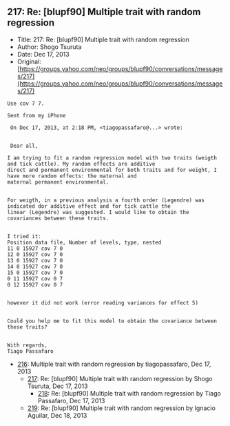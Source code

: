 ## 217: Re: [blupf90] Multiple trait with random regression

- Title: 217: Re: [blupf90] Multiple trait with random regression
- Author: Shogo Tsuruta
- Date: Dec 17, 2013
- Original: [https://groups.yahoo.com/neo/groups/blupf90/conversations/messages/217](https://groups.yahoo.com/neo/groups/blupf90/conversations/messages/217)

```
Use cov 7 7.

Sent from my iPhone

 On Dec 17, 2013, at 2:18 PM, <tiagopassafaro@...> wrote:


 Dear all,

I am trying to fit a random regression model with two traits (weigth and tick cattle). My random effects are additive
direct and permanent environmental for both traits and for weight, I have more random effects: the maternal and
maternal permanent environmental. 


For weigth, in a previous analysis a fourth order (Legendre) was indicated dor additive effect and for tick cattle the
linear (Legendre) was suggested. I would like to obtain the covariances between these traits.


I tried it:
Position data file, Number of levels, type, nested
11 0 15927 cov 7 0
12 0 15927 cov 7 0
13 0 15927 cov 7 0
14 0 15927 cov 7 0
15 0 15927 cov 7 0
0 11 15927 cov 0 7
0 12 15927 cov 0 7


however it did not work (error reading variances for effect 5)


Could you help me to fit this model to obtain the covariance between these traits?


With regards,
Tiago Passafaro
```

- [216](0216.md): Multiple trait with random regression by tiagopassafaro, Dec 17, 2013
    - [217](0217.md): Re: [blupf90] Multiple trait with random regression by Shogo Tsuruta, Dec 17, 2013
        - [218](0218.md): Re: [blupf90] Multiple trait with random regression by Tiago Passafaro, Dec 17, 2013
    - [219](0219.md): Re: [blupf90] Multiple trait with random regression by Ignacio Aguilar, Dec 18, 2013
